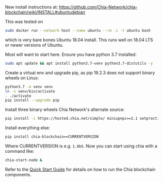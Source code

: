 New install instructions at: https://github.com/Chia-Network/chia-blockchain/wiki/INSTALL#ubuntudebian

This was tested on

```bash
sudo docker run --network host --name ubuntu --rm -i -t ubuntu bash
```

which is very bare bones Ubuntu 18.04 install. This runs well on 18.04 LTS or newer versions of Ubuntu.

Most will want to start here. Ensure you have python 3.7 installed:
```bash
sudo apt update && apt install python3.7-venv python3.7-distutils -y
```

Create a virtual env and upgrade pip, as pip 19.2.3 does not support binary wheels on Linux:
```bash
python3.7 -m venv venv
ln -s venv/bin/activate
. ./activate
pip install --upgrade pip
```

Install three binary wheels Chia Network's alternate source:
```bash
pip install -i https://hosted.chia.net/simple/ miniupnpc==2.1 setproctitle==1.1.10 cbor2==5.1.0
```

Install everything else:
```bash
pip install chia-blockchain==CURRENTVERSION
```
Where CURRENTVERSION is e.g. `1.0b5`.
Now you can start using chia with a command like:
```bash
chia-start-node &
```
Refer to the [Quick Start Guide](https://github.com/Chia-Network/chia-blockchain/wiki/Quick-Start-Guide) for details on how to run the Chia blockchain components.